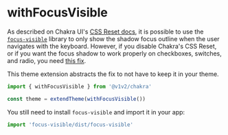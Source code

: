 # withFocusVisible

As described on Chakra UI's [CSS Reset docs](https://www.npmjs.com/package/@chakra-ui/css-reset#disabling-border-for-non-keyboard-interactions), it is possible to use the [`focus-visible`](https://www.npmjs.com/package/focus-visible) library to only show the shadow focus outline when the user navigates with the keyboard. However, if you disable Chakra's CSS Reset, or if you want the focus shadow to work properly on checkboxes, switches, and radio, you need [this fix](https://github.com/chakra-ui/chakra-ui/issues/2234#issuecomment-949924839).

This theme extension abstracts the fix to not have to keep it in your theme.

```ts
import { withFocusVisible } from '@v1v2/chakra'

const theme = extendTheme(withFocusVisible())
```

You still need to install `focus-visible` and import it in your app:

```ts
import 'focus-visible/dist/focus-visible'
```
